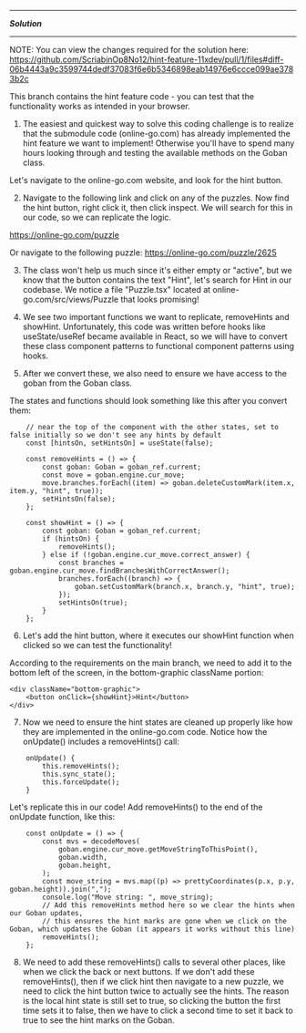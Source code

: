*******************
***Solution***
*******************

NOTE: You can view the changes required for the solution here: https://github.com/ScriabinOp8No12/hint-feature-11xdev/pull/1/files#diff-06b4443a9c3599744dedf37083f6e6b5346898eab14976e6ccce099ae3783b2c

This branch contains the hint feature code - you can test that the functionality works as intended in your browser.   

1. The easiest and quickest way to solve this coding challenge is to realize that the submodule code (online-go.com) has already implemented the hint feature we want to implement!  Otherwise you'll have to spend many hours looking through and testing the available methods on the Goban class.  

Let's navigate to the online-go.com website, and look for the hint button.

2. Navigate to the following link and click on any of the puzzles. Now find the hint button, right click it, then click inspect.  We will search for this in our code, so we can replicate the logic.

https://online-go.com/puzzle

Or navigate to the following puzzle:
https://online-go.com/puzzle/2625

3. The class won't help us much since it's either empty or "active", but we know that the button contains the text "Hint", let's search for Hint in our codebase.  We notice a file "Puzzle.tsx" located at online-go.com/src/views/Puzzle that looks promising!

4. We see two important functions we want to replicate, removeHints and showHint.  Unfortunately, this code was written before hooks like useState/useRef became available in React, so we will have to convert these class component patterns to functional component patterns using hooks.  

5. After we convert these, we also need to ensure we have access to the goban from the Goban class.

The states and functions should look something like this after you convert them:

```
    // near the top of the component with the other states, set to false initially so we don't see any hints by default
    const [hintsOn, setHintsOn] = useState(false); 

    const removeHints = () => {
        const goban: Goban = goban_ref.current;
        const move = goban.engine.cur_move;
        move.branches.forEach((item) => goban.deleteCustomMark(item.x, item.y, "hint", true));
        setHintsOn(false);
    };

    const showHint = () => {
        const goban: Goban = goban_ref.current;
        if (hintsOn) {
            removeHints();
        } else if (!goban.engine.cur_move.correct_answer) {
            const branches = goban.engine.cur_move.findBranchesWithCorrectAnswer();
            branches.forEach((branch) => {
                goban.setCustomMark(branch.x, branch.y, "hint", true);
            });
            setHintsOn(true);
        }
    };

```

6. Let's add the hint button, where it executes our showHint function when clicked so we can test the functionality!

According to the requirements on the main branch, we need to add it to the bottom left of the screen, in the bottom-graphic className portion:

```
<div className="bottom-graphic">
    <button onClick={showHint}>Hint</button>
</div>
``` 

7. Now we need to ensure the hint states are cleaned up properly like how they are implemented in the online-go.com code. Notice how the onUpdate() includes a removeHints() call:

```
    onUpdate() {
        this.removeHints();
        this.sync_state();
        this.forceUpdate();
    }
```

Let's replicate this in our code!  Add removeHints() to the end of the onUpdate function, like this:

```
    const onUpdate = () => {
        const mvs = decodeMoves(
            goban.engine.cur_move.getMoveStringToThisPoint(),
            goban.width,
            goban.height,
        );
        const move_string = mvs.map((p) => prettyCoordinates(p.x, p.y, goban.height)).join(",");
        console.log("Move string: ", move_string);
        // Add this removeHints method here so we clear the hints when our Goban updates, 
        // this ensures the hint marks are gone when we click on the Goban, which updates the Goban (it appears it works without this line)
        removeHints(); 
    };
```

8. We need to add these removeHints() calls to several other places, like when we click the back or next buttons.  If we don't add these removeHints(), then if we click hint then navigate to a new puzzle, we need to click the hint button twice to actually see the hints.  The reason is the local hint state is still set to true, so clicking the button the first time sets it to false, then we have to click a second time to set it back to true to see the hint marks on the Goban.







